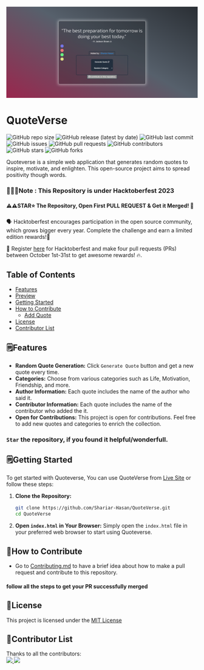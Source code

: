 <div align="center">

![Screenshot](./assets/images/image1.png)

</div>

# QuoteVerse

![GitHub repo size](https://img.shields.io/github/repo-size/Shariar-Hasan/QuoteVerse)
![GitHub release (latest by date)](https://img.shields.io/github/v/release/Shariar-Hasan/QuoteVerse)
![GitHub last commit](https://img.shields.io/github/last-commit/Shariar-Hasan/QuoteVerse)
![GitHub issues](https://img.shields.io/github/issues/Shariar-Hasan/QuoteVerse)
![GitHub pull requests](https://img.shields.io/github/issues-pr/Shariar-Hasan/QuoteVerse)
![GitHub contributors](https://img.shields.io/github/contributors/Shariar-Hasan/QuoteVerse)
![GitHub stars](https://img.shields.io/github/stars/Shariar-Hasan/QuoteVerse?style=social)
![GitHub forks](https://img.shields.io/github/forks/Shariar-Hasan/QuoteVerse?style=social)

Quoteverse is a simple web application that generates random quotes to inspire, motivate, and enlighten. This open-source project aims to spread positivity though words.

### 🥳🎉🎊Note : This Repository is under Hacktoberfest 2023

#### ⚠️⚠️STAR⭐ The Repository, Open First PULL REQUEST & Get it Merged! 🎉

🗣 Hacktoberfest encourages participation in the open source community, which grows bigger every year. Complete the challenge and earn a limited edition rewards!🚀

📢 Register [here](https://hacktoberfest.com/) for Hacktoberfest and make four pull requests (PRs) between October 1st-31st to get awesome rewards! 🔥.

## Table of Contents

- [Features](#features)
- [Preview](#preview)
- [Getting Started](#getting-started)
- [How to Contribute](#how-to-contribute)
  - [Add Quote](#add-quote)
- [License](#license)
- [Contributor List](#contributor-list)

## 🗒️Features

- **Random Quote Generation:** Click `Generate Quote` button and get a new quote every time.
- **Categories:** Choose from various categories such as Life, Motivation, Friendship, and more.
- **Author Information:** Each quote includes the name of the author who said it.
- **Contributor Information:** Each quote includes the name of the contributor who added the it.
- **Open for Contributions:** This project is open for contributions. Feel free to add new quotes and categories to enrich the collection.

### `Star` the repository, if you found it helpful/wonderfull.

## 🗒️Getting Started

To get started with Quoteverse, You can use QuoteVerse from [Live Site](https://shariar-hasan.github.io/QuoteVerse/) or follow these steps:

1. **Clone the Repository:**

   ```sh
   git clone https://github.com/Shariar-Hasan/QuoteVerse.git
   cd QuoteVerse
   ```

2. **Open `index.html` in Your Browser:**
   Simply open the `index.html` file in your preferred web browser to start using Quoteverse.

## 🧩How to Contribute

- Go to [Contributing.md](Contributing.md) to have a brief idea about how to make a pull request and contribute to this repository.

#### follow all the steps to get your PR successfully merged

## 🔑License

This project is licensed under the [MIT License](LICENSE)

## 🛂Contributor List

Thanks to all the contributors:
<br/>
<a href = "https://github.com/Shariar-Hasan/QuoteVerse/graphs/contributors">
   <img src = "https://contrib.rocks/image?repo=Shariar-Hasan/QuoteVerse"/>
</a>
<a href = "https://github.com/Skb08/QuoteVerse">
   <img src = "https://contrib.rocks/image?repo=Skb08/QuoteVerse"/>
</a>
